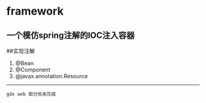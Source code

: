 # framework

## 一个模仿spring注解的IOC注入容器

##实现注解
1. @Bean
2. @Component
3. @javax.annotation.Resource
---
``gdx web 部分尚未完成``
